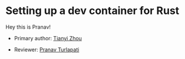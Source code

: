 # Setting up a dev container for Rust

Hey this is Pranav!

* Primary author: [Tianyi Zhou](https://github.com/Bugaboolol)

* Reviewer: [Pranav Turlapati](https://github.com/pranavturlapati28)
